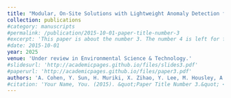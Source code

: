 ```yaml
---
title: "Modular, On-Site Solutions with Lightweight Anomaly Detection for Sustainable Nutrient Management in Agriculture"
collection: publications
#category: manuscripts
#permalink: /publication/2015-10-01-paper-title-number-3
#excerpt: 'This paper is about the number 3. The number 4 is left for future work.'
#date: 2015-10-01
year: 2025
venue: 'Under review in Environmental Science & Technology.'
#slidesurl: 'http://academicpages.github.io/files/slides3.pdf'
#paperurl: 'http://academicpages.github.io/files/paper3.pdf'
authors: 'A. Cohen, Y. Sun, H. Muriki, X. Zihao, Y. Lee, M. Housley, A.F. Sharkey, R.S. Ferrarezi, J. Li, G. Lu, Y. Chen'
#citation: 'Your Name, You. (2015). &quot;Paper Title Number 3.&quot; <i>Journal 1</i>. 1(3).'
---
```

